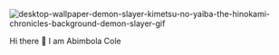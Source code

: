 ![desktop-wallpaper-demon-slayer-kimetsu-no-yaiba-the-hinokami-chronicles-background-demon-slayer-gif](https://github.com/olorunyomi97/olorunyomi97/assets/60350428/e15df389-1541-45b9-a86a-4d6e75fbed72)

Hi there 👋
I am Abimbola Cole
